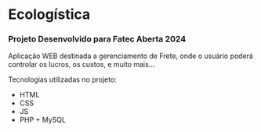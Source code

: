 
# Ecologística
### Projeto Desenvolvido para Fatec Aberta 2024

Aplicação WEB destinada a gerenciamento de Frete, onde o usuário poderá controlar os lucros, os custos, e muito mais...

Tecnologias utilizadas no projeto:
- HTML
- CSS
- JS
- PHP + MySQL

